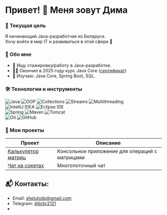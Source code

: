 # Привет! 👋 Меня зовут Дима 

### 🎯 Текущая цель
Я начинающий Java-разработчик из Беларуси.  
Хочу войти в мир IT и развиваться в этой сфере 💪

### 🚀 Обо мне 
- 🔎 Ищу стажировку/работу в Java-разработке.
- 👨‍🎓 Окончил в 2025 году курс Java Core ([сертификат](https://github.com/bnbn2121/Certificates/blob/main/Certificate%20Java%20Core%20IT-Academy.pdf))
- 🌱 Изучаю: Java Core, Spring Boot, SQL.  

### 🛠️ Технологии и инструменты  
![Java](https://img.shields.io/badge/Java-brown?logo=coffeescript) ![OOP](https://img.shields.io/badge/OOP-green) ![Collections](https://img.shields.io/badge/Collections-green) ![Streams](https://img.shields.io/badge/Streams-green) ![Multithreading](https://img.shields.io/badge/Multithreading-green)  
![IntelliJ IDEA](https://img.shields.io/badge/IntelliJ_IDEA-purple?logo=intellij-idea) ![Eclipse IDE](https://img.shields.io/badge/Eclipse-purple?logo=eclipse)  
![Spring](https://img.shields.io/badge/Spring-blue?logo=spring) ![Maven](https://img.shields.io/badge/Maven-blue?logo=apache-maven) ![Tomcat](https://img.shields.io/badge/Tomcat-blue?logo=apache-tomcat)  
![Git](https://img.shields.io/badge/Git-gray?logo=git) ![GitHub](https://img.shields.io/badge/GitHub-gray?logo=github)

### 📂 Мои проекты  
| Проект | Описание |
|--------|----------|
| [Калькулятор матриц](ссылка) | Консольное приложение для операций с матрицами |
| [Чат на сокетах](ссылка) | Многопоточный чат |  

## 📬 Контакты:
- Email: shelutods@gmail.com
- Telegram: [@brbr2121](https://t.me/brbr2121)
- 
